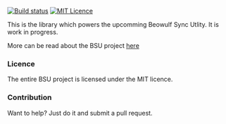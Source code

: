 [![Build status](https://ci.appveyor.com/api/projects/status/7lscog5pmyo8wbrf?svg=true)](https://ci.appveyor.com/project/Jsmuk/bsu-sync) [![MIT Licence](https://img.shields.io/badge/License-MIT-blue.svg)](https://github.com/BeowulfStratOps/BSU.Sync/blob/master/LICENSE.txt)

This is the library which powers the upcomming Beowulf Sync Utlity. It is work in progress. 

More can be read about the BSU project [here](https://u.beowulfso.com) 

### Licence
The entire BSU project is licensed under the MIT licence.

### Contribution 
Want to help? Just do it and submit a pull request. 
